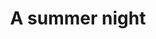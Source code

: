 ---
layout: post
title: A summer night
description: 
image: pics/2021-01-16/IMG_8614.jpg
categories: Pictures
---